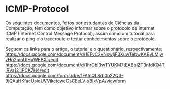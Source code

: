 # ICMP-Protocol
Os seguintes documentos, feitos por estudantes de Ciências da Computação, têm como objetivo informar sobre o protocolo de internet ICMP (Internet Control Message Protocol), assim como um tutorial para realizar o ping e o traceroute e testar conhecimentos sobre o protocolo.

Seguem os links para o artigo, o tutorial e o questionário, respectivamente:
https://docs.google.com/document/d/1EFvC2xNxwIjF3XuwTebwKAByLMjwzHq2moUIHuWEBXc/edit
https://docs.google.com/document/d/1hrObl3wTYUKM7tEABbIZT3nfdKQ4TiRVa121IPCK7H4/edit
https://docs.google.com/forms/d/e/1FAIpQLSdI0o22Q3-9jQAuHKfacUsiqUVVjkctcweGsCEeLV-xBIxVpA/viewform
